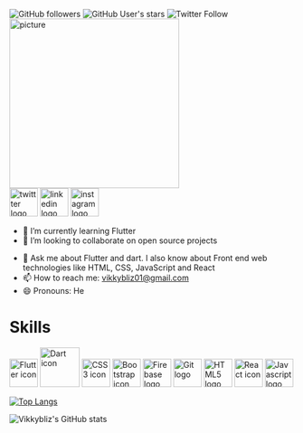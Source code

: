 <!-- 
### Hi there <img src="https://media1.tenor.com/images/20c88c4f96a41aa12e0e55d61395553f/tenor.gif?itemid=16799018" width="30px"/> -->
![GitHub followers](https://img.shields.io/github/followers/vikkybliz?label=GitHub%20Followers&style=social) ![GitHub User's stars](https://img.shields.io/github/stars/vikkybliz?label=GitHub%20Stars&style=social) ![Twitter Follow](https://img.shields.io/twitter/follow/vikkybliz?label=Twitter%20followers&style=social)
 <img src="https://imgproxy-ouch.icons8.com/2-9bx0OvNr2ZJeGDPS6sNSHAVV7yutunDTN5DVRhwqE/rs:fit:664:912/czM6Ly9pY29uczgu/b3VjaC1wcm9kLmFz/c2V0cy9wbmcvOTE0/LzU1OGRjZjYyLTVj/NDUtNDI0Yy1hNmMz/LTBiODM2NTFmMjY1/MC5wbmc.png" width="300px" height="300px" alt="picture" /><br>
<a href="https://twitter.com/vikkybliz" target="_blank"><img src="https://img.icons8.com/nolan/2x/twitter.png" alt="twittter logo" width="50px" height="50px"/></a>
<a href="https://www.linkedin.com/in/vikkybliz" target="_blank"><img src="https://img.icons8.com/nolan/2x/linkedin.png" alt="linkedin logo" width="50px" height="50px"/></a>
<a href="https://instagram.com/vikkybliz" target="_blank"><img src="https://img.icons8.com/nolan/2x/instagram-new.png" alt="instagram logo" width="50px" height="50px"/></a>

<!--
**Vikkybliz/vikkybliz** is a ✨ _special_ ✨ repository because its `README.md` (this file) appears on your GitHub profile.

Here are some ideas to get you started:
-->
<!-- - 🔭 I’m currently working on ... -->
- 🌱 I’m currently learning Flutter
- 👯 I’m looking to collaborate on open source projects
<!-- - 🤔 I’m looking for help with ... -->
- 💬 Ask me about Flutter and dart. I also know about Front end web technologies like HTML, CSS, JavaScript and React
- 📫 How to reach me: vikkybliz01@gmail.com
- 😄 Pronouns: He
<!-- - ⚡ Fun fact: ... -->

# Skills
<img src="https://github.com/Vikkybliz/devicon/blob/master/icons/flutter/flutter-original.svg" width="50px" height="50px" alt="Flutter icon"/> <img src="https://github.com/Vikkybliz/devicon/blob/master/icons/dart/dart-original-wordmark.svg" width="70px" height="70px" alt="Dart icon" /> <img src="https://github.com/Vikkybliz/devicon/blob/master/icons/css3/css3-original-wordmark.svg" width="50px" height="50px" alt="CSS3 icon" /> <img src="https://github.com/Vikkybliz/devicon/blob/master/icons/bootstrap/bootstrap-plain-wordmark.svg" width="50px" height="50px" alt="Bootstrap icon" /> <img src="https://github.com/Vikkybliz/devicon/blob/master/icons/firebase/firebase-plain-wordmark.svg" width="50px" height="50px" alt="Firebase logo" /> <img src="https://github.com/Vikkybliz/devicon/blob/master/icons/git/git-original-wordmark.svg" width="50px" height="50px" alt="Git logo" /> <img src="https://github.com/Vikkybliz/devicon/blob/master/icons/html5/html5-original-wordmark.svg" width="50px" height="50px" alt="HTML5 logo" /> <img src="https://github.com/Vikkybliz/devicon/blob/master/icons/react/react-original-wordmark.svg" width="50px" height="50px" alt="React icon" /> <img src="https://github.com/Vikkybliz/devicon/blob/master/icons/javascript/javascript-original.svg" width="50px" height="50px" alt="Javascript logo" />


[![Top Langs](https://github-readme-stats.vercel.app/api/top-langs/?username=vikkybliz&show_icons=true&theme=radical)](https://github.com/vikkybliz/github-readme-stats)

![Vikkybliz's GitHub stats](https://github-readme-stats.vercel.app/api?username=vikkybliz&show_icons=true&theme=radical)

